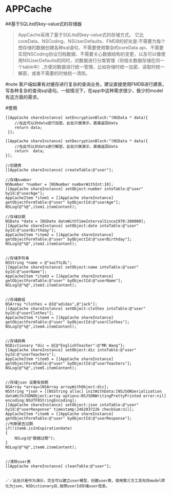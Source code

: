 # APPCache
##基于SQLite的key-value式的存储器
>AppCache采用了基于SQLite的key-value式的存储方式。
它比coreData、NSCoding、NSUserDefaults、FMDB的好处是:不需要为每个想存储的数据创建各种sql语句、不需要使用繁杂的coreData api、不需要实现NSCoding协议归档数据、不需要关心数据结构的变更，以及可以像使用NSUserDefaults的同时，对数据进行分类管理（将相关数据存储在同一个table中）,方便对数据进行统一管理，比如存储时统一加密、读取时统一解密，或者不需要的时候统一清除。

#note
   客户端如果有对缓存进行复杂的查询业务，建议直接使用FMDB进行建表，写各种复杂的查询sql语句。一般情况下，在app中这种需求很少，极少的model有这方面的需求。
 
#使用

    [[AppCache shareInstance] setEncryptionBlock:^(NSData * data){
        //在此可以对data进行加密，此处只做演示，直接返回data
        return data;
     }];

    [[AppCache shareInstance] setDecryptionBlock:^(NSData * data){
        //在此可以对data进行解密，此处只做演示，直接返回data
        return  data;
    }];

    //创建表
    [[AppCache shareInstance] createTable:@"user"];

    //存储number
    NSNumber *number = [NSNumber numberWithInt:10];
    [[AppCache shareInstance] setObject:number intoTable:@"user" byId:@"userAge"];
    AppCacheItem *item1 = [[AppCache shareInstance] getObjectFormTable:@"user" byObjectId:@"userAge"];
    NSLog(@"%@",item1.itemContent);
    
    //存储日期
    NSDate *date = [NSDate dateWithTimeIntervalSince1970:200000];
    [[AppCache shareInstance] setObject:date intoTable:@"user" byId:@"userBirthday"];
    AppCacheItem *item2 = [[AppCache shareInstance] getObjectFormTable:@"user" byObjectId:@"userBirthday"];
    NSLog(@"%@",item2.itemContent);
    
    
    //存储字符串
    NSString *name = @"swiftLOL";
    [[AppCache shareInstance] setObject:name intoTable:@"user" byId:@"userName"];
    AppCacheItem *item3 = [[AppCache shareInstance] getObjectFormTable:@"user" byObjectId:@"userName"];
    NSLog(@"%@",item3.itemContent);
    
    
    //存储数组
    NSArray *clothes = @[@"adidas",@"jack"];
    [[AppCache shareInstance] setObject:clothes intoTable:@"user" byId:@"userClothes"];
    AppCacheItem *item4 = [[AppCache shareInstance] getObjectFormTable:@"user" byObjectId:@"userClothes"];
    NSLog(@"%@",item4.itemContent);
    
    
    //存储辞典
    NSDictionary *dic = @{@"EnglishTeacher":@"MR Wang"};
    [[AppCache shareInstance] setObject:dic intoTable:@"user" byId:@"userTeachers"];
    AppCacheItem *item5 = [[AppCache shareInstance] getObjectFormTable:@"user" byObjectId:@"userTeachers"];
    NSLog(@"%@",item5.itemContent);
    
    
    //存储json 设置有效期
    NSArray *array=[NSArray arrayWithObject:dic];
    NSString *json = [[NSString alloc] initWithData:[NSJSONSerialization dataWithJSONObject:array options:NSJSONWritingPrettyPrinted error:nil] encoding:NSUTF8StringEncoding];
    [[AppCache shareInstance] setObject:json intoTable:@"user" byId:@"userResponse" timestamp:2462037226 checkSum:nil];
    AppCacheItem *item6 = [[AppCache shareInstance] getObjectFormTable:@"user" byObjectId:@"userResponse"];
    //判断是否过期
    if(!item6.isInExpirationdate)
    {
        NSLog(@"数据过期");
    }
    NSLog(@"%@",item6.itemContent);
    
    
    //清除user表
    [[AppCache shareInstance] cleanTable:@"user"];

    
    ／／此处只是作为演示，完全可以建立user模型，创建user表，使用第三方工具先将model转化为json、NSDictionary后.按照userId存储user信息。